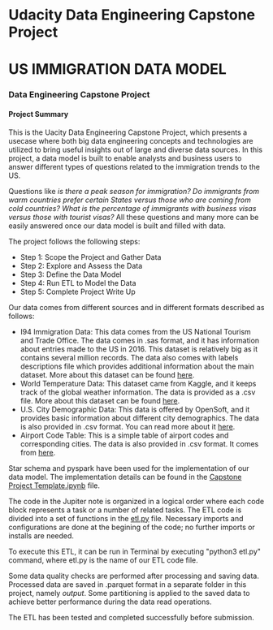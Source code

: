 # Udacity Data Engineering Capstone Project

# US IMMIGRATION DATA MODEL
### Data Engineering Capstone Project

#### Project Summary
This is the Uacity Data Engineering Capstone Project, which presents a usecase where both big data engineering concepts and technologies are utilized to bring useful insights out of large and diverse data sources. In this project, a data model is built to enable analysts and business users to answer different types of questions related to the immigration trends to the US.

Questions like *is there a peak season for immigration?* *Do immigrants from warm countries prefer certain States versus those who are coming from cold countries?* *What is the percentage of immigrants with business visas versus those with tourist visas?* All these questions and many more can be easily answered once our data model is built and filled with data.

The project follows the following steps:
* Step 1: Scope the Project and Gather Data
* Step 2: Explore and Assess the Data
* Step 3: Define the Data Model
* Step 4: Run ETL to Model the Data
* Step 5: Complete Project Write Up

Our data comes from different sources and in different formats described as follows:

* I94 Immigration Data: This data comes from the US National Tourism and Trade Office. The data comes in .sas format, and it has information about entries made to the US in 2016. This dataset is relatively big as it contains several million records. The data also comes with labels descriptions file which provides additional information about the main dataset. More about this dataset can be found [here](https://render.githubusercontent.com/view/trade.gov/national-travel-and-tourism-office).
* World Temperature Data: This dataset came from Kaggle, and it keeps track of the global weather information. The data is provided as a .csv file. More about this dataset can be found [here](https://render.githubusercontent.com/view/kaggle.com/berkeleyearth/climate-change-earth-surface-temperature-data).
* U.S. City Demographic Data: This data is offered by OpenSoft, and it provides basic information about different city demographics. The data is also provided in .csv format. You can read more about it [here](https://render.githubusercontent.com/view/public.opendatasoft.com/explore/dataset/us-cities-demographics/export/).
* Airport Code Table: This is a simple table of airport codes and corresponding cities. The data is also provided in .csv format. It comes from [here](https://render.githubusercontent.com/view/datahub.io/core/airport-codes#data).

Star schema and pyspark have been used for the implementation of our data model. The implementation details can be found in the [Capstone Project Template.ipynb](https://github.com/qusay-elewy/udacity_data_engineering_capstone_project/blob/main/Capstone%20Project%20Template.ipynb) file.

The code in the Jupiter note is organized in a logical order where each code block represents a task or a number of related tasks. The ETL code is divided into a set of  functions in the [etl.py](https://github.com/qusay-elewy/udacity_data_engineering_capstone_project/blob/main/etl.py) file. Necessary imports and configurations are done at the begining of the code; no further imports or installs are needed.

To execute this ETL, it can be run in Terminal by executing "python3 etl.py" command, where etl.py is the name of our ETL code file.

Some data quality checks are performed after processing and saving data. Processed data are saved in .parquet format in a separate folder in this project, namely *output*. Some partitioning is applied to the saved data to achieve better performance during the data read operations.

The ETL has been tested and completed successfully before submission.
